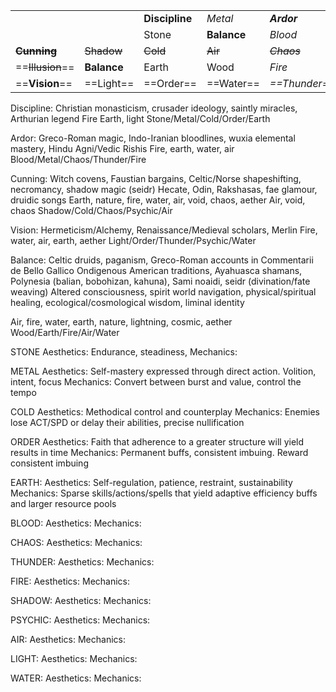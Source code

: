 
|                  |             |                |             |               |
| ---------------- | ----------- | -------------- | ----------- | ------------- |
|                  |             | **Discipline** | *Metal*     | ***Ardor***   |
|                  |             | Stone          | **Balance** | *Blood*       |
| ~~**Cunning**~~  | ~~Shadow~~  | ~~Cold~~       | ~~Air~~     | *~~Chaos~~*   |
| ==~~Illusion~~== | **Balance** | Earth          | Wood        | *Fire*        |
| ==**Vision**==   | ==Light==   | ==Order==      | ==Water==   | *==Thunder==* |


Discipline:
Christian monasticism, crusader ideology, saintly miracles, Arthurian legend
Fire
Earth, light 
Stone/Metal/Cold/Order/Earth

Ardor:
Greco-Roman magic, Indo-Iranian bloodlines, wuxia elemental mastery, Hindu Agni/Vedic Rishis
Fire, earth, water, air
Blood/Metal/Chaos/Thunder/Fire

Cunning:
Witch covens, Faustian bargains, Celtic/Norse shapeshifting, necromancy, shadow magic (seidr)
Hecate, Odin, Rakshasas, fae glamour, druidic songs
Earth, nature, fire, water, air, void, chaos, aether
Air, void, chaos
Shadow/Cold/Chaos/Psychic/Air

Vision:
Hermeticism/Alchemy, Renaissance/Medieval scholars, Merlin
Fire, water, air, earth, aether
Light/Order/Thunder/Psychic/Water

Balance:
Celtic druids, paganism, Greco-Roman accounts in Commentarii de Bello Gallico
Ondigenous American traditions, Ayahuasca shamans, Polynesia (balian, bobohizan, kahuna), Sami noaidi, seidr (divination/fate weaving)
Altered consciousness, spirit world navigation, physical/spiritual healing, ecological/cosmological wisdom, liminal identity

Air, fire, water, earth, nature, lightning, cosmic, aether
Wood/Earth/Fire/Air/Water

STONE
Aesthetics: Endurance, steadiness,
Mechanics: 

METAL
Aesthetics: Self-mastery expressed through direct action. Volition, intent, focus
Mechanics: Convert between burst and value, control the tempo

COLD
Aesthetics: Methodical control and counterplay
Mechanics: Enemies lose ACT/SPD or delay their abilities, precise nullification

ORDER
Aesthetics: Faith that adherence to a greater structure will yield results in time
Mechanics: Permanent buffs, consistent imbuing. Reward consistent imbuing

EARTH:
Aesthetics: Self-regulation, patience, restraint, sustainability
Mechanics: Sparse skills/actions/spells that yield adaptive efficiency buffs and larger resource pools

BLOOD:
Aesthetics:
Mechanics:

CHAOS:
Aesthetics:
Mechanics:

THUNDER:
Aesthetics:
Mechanics:

FIRE: 
Aesthetics:
Mechanics:

SHADOW:
Aesthetics:
Mechanics:

PSYCHIC:
Aesthetics:
Mechanics:

AIR:
Aesthetics:
Mechanics:

LIGHT:
Aesthetics:
Mechanics:

WATER:
Aesthetics:
Mechanics: